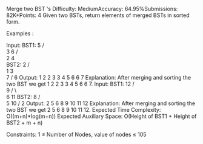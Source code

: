 Merge two BST 's
Difficulty: MediumAccuracy: 64.95%Submissions: 82K+Points: 4
Given two BSTs, return elements of merged BSTs in sorted form.

Examples :

Input:
BST1:
       5
     /   \
    3     6
   / \
  2   4  
BST2:
        2
      /   \
     1     3
            \
             7
            /
           6
Output: 1 2 2 3 3 4 5 6 6 7
Explanation: After merging and sorting the two BST we get 1 2 2 3 3 4 5 6 6 7.
Input:
BST1:
       12
     /   
    9
   / \    
  6   11
BST2:
      8
    /  \
   5    10
  /
 2
Output: 2 5 6 8 9 10 11 12
Explanation: After merging and sorting the two BST we get 2 5 6 8 9 10 11 12.
Expected Time Complexity: O((m+n)*log(m+n))
Expected Auxiliary Space: O(Height of BST1 + Height of BST2 + m + n)

Constraints:
1 ≤ Number of Nodes, value of nodes ≤ 105